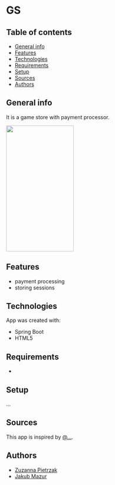 # GS

## Table of contents
* [General info](#general-info)
* [Features](#features)
* [Technologies](#technologies)
* [Requirements](#requirements)
* [Setup](#setup)
* [Sources](#sources)
* [Authors](#authors)

## General info
It is a game store with payment processor.

<img src="./images/aa.jpg" data-canonical-src="./images/aa.jpg" width="183" height="340"/>

## Features
- payment processing
- storing sessions

## Technologies
App was created with:
- Spring Boot
- HTML5

## Requirements
- 

## Setup
...

## Sources
This app is inspired by [@...](link).

## Authors 
- [Zuzanna Pietrzak](https://github.com/zuza571)
- [Jakub Mazur](https://github.com/JakubMazur965)
